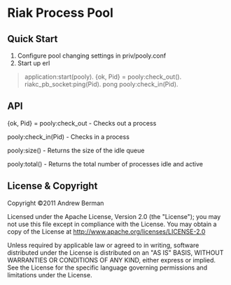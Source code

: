 # Riak Process Pool


## Quick Start

1.  Configure pool changing settings in priv/pooly.conf
2.  Start up erl

> application:start(pooly).
> {ok, Pid} = pooly:check_out().
> riakc_pb_socket:ping(Pid).
pong
> pooly:check_in(Pid).

## API

{ok, Pid} = pooly:check_out - Checks out a process

pooly:check_in(Pid) - Checks in a process

pooly:size() - Returns the size of the idle queue

pooly:total() - Returns the total number of processes idle and active

## License & Copyright

Copyright &copy;2011 Andrew Berman

Licensed under the Apache License, Version 2.0 (the "License"); 
you may not use this file except in compliance with the License. 
You may obtain a copy of the License at http://www.apache.org/licenses/LICENSE-2.0

Unless required by applicable law or agreed to in writing, software distributed under 
the License is distributed on an "AS IS" BASIS, WITHOUT WARRANTIES OR CONDITIONS OF ANY KIND, 
either express or implied. See the License for the specific language governing permissions and 
limitations under the License.